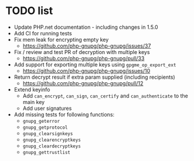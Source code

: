 # TODO list

- Update PHP.net documentation - including changes in 1.5.0
- Add CI for running tests
- Fix mem leak for encrypting empty key
  - https://github.com/php-gnupg/php-gnupg/issues/37
- Fix / review and test PR of decryption with multiple keys
  - https://github.com/php-gnupg/php-gnupg/pull/33
- Add support for exporting multiple keys using `gpgme_op_export_ext`
  - https://github.com/php-gnupg/php-gnupg/issues/10
- Return decrypt result if extra param supplied (including recipients)
  - https://github.com/php-gnupg/php-gnupg/pull/12
- Extend keyinfo
  - Add `can_encrypt`, `can_sign`, `can_certify` and `can_authenticate` to the main key
  - Add user signatures
- Add missing tests for following functions:
  - `gnupg_geterror`
  - `gnupg_getprotocol`
  - `gnupg_clearsignkeys`
  - `gnupg_clearencryptkeys`
  - `gnupg_cleardecryptkeys`
  - `gnupg_gettrustlist`
